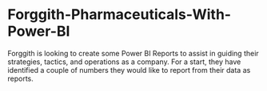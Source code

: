 # Forggith-Pharmaceuticals-With-Power-BI
Forggith is looking to create some Power BI Reports to assist in guiding their strategies, tactics, and operations as a company. For a start, they have identified a couple of numbers they would like to report from their data as reports.
